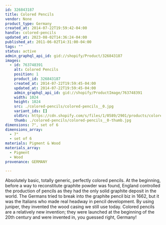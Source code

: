 ```yaml
---
id: 326843187
title: Colored Pencils
vendor: None
product_type: Germany
created_at: 2014-07-22T19:59:42-04:00
handle: colored-pencils
updated_at: 2023-08-02T14:36:24-04:00
published_at: 2011-06-02T14:31:00-04:00
tags: ""
status: active
admin_graphql_api_id: gid://shopify/Product/326843187
images:
  - id: 763748391
    alt: Colored Pencils
    position: 1
    product_id: 326843187
    created_at: 2014-07-22T19:59:45-04:00
    updated_at: 2014-07-22T19:59:45-04:00
    admin_graphql_api_id: gid://shopify/ProductImage/763748391
    width: 1024
    height: 1024
    src: ./colored-pencils/colored-pencils__0.jpg
    variant_ids: []
    oldSrc: https://cdn.shopify.com/s/files/1/0589/2901/products/coloredpencil.png?v=1406073585
    thumb: ./colored-pencils/colored-pencils__0-thumb.jpg
dimensions: 7", set of 6
dimensions_array:
  - 7"
  - set of 6
materials: Pigment & Wood
materials_array:
  - Pigment
  - Wood
provenance: GERMANY

---
```


Absolutely basic, totally generic, perfectly colored pencils. At the beginning, before a way to reconstitute graphite powder was found, England controlled the production of pencils as they had the only solid graphite deposit in the world. The Germans tried to break into the graphite pencil biz in 1662, but it was the Italians who made real headway in pencil development. By using juniper, they invented the wood casing we still use today. Colored pencils are a relatively new invention; they were launched at the beginning of the 20th century and were invented in, you guessed right, Germany!